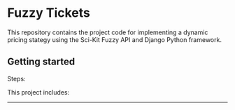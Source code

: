 
# Fuzzy Tickets

This repository contains the project code for implementing a dynamic pricing stategy using the Sci-Kit Fuzzy API and Django Python framework.


## Getting started

Steps:

This project includes:


---

<div align="center">



</div>
